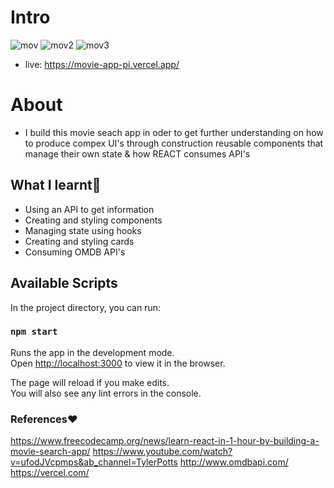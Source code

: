 # Intro
![mov](https://user-images.githubusercontent.com/61579772/94806528-a9d97f00-0420-11eb-8aa5-b50052a93609.jpg)
![mov2](https://user-images.githubusercontent.com/61579772/94806520-a7772500-0420-11eb-94ae-bba9701577b6.jpg)
![mov3](https://user-images.githubusercontent.com/61579772/94806526-a9d97f00-0420-11eb-8e20-dcd21aef178a.jpg)
- live: https://movie-app-pi.vercel.app/

# About
- I build this movie seach app in oder to get further understanding on how to produce compex UI's through construction reusable components that manage their own state & how REACT consumes API's


## What I learnt📐
-  Using an API to get information 
-  Creating and styling components
-  Managing state using hooks
-  Creating and styling cards
-  Consuming OMDB API's

## Available Scripts

In the project directory, you can run:

### `npm start`

Runs the app in the development mode.<br />
Open [http://localhost:3000](http://localhost:3000) to view it in the browser.

The page will reload if you make edits.<br />
You will also see any lint errors in the console.

### References❤
https://www.freecodecamp.org/news/learn-react-in-1-hour-by-building-a-movie-search-app/
https://www.youtube.com/watch?v=ufodJVcpmps&ab_channel=TylerPotts
http://www.omdbapi.com/
https://vercel.com/

